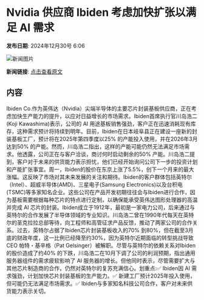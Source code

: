# Nvidia 供应商 Ibiden 考虑加快扩张以满足 AI 需求

**发布日期**: 2024年12月30号 6:06

![新闻图片](https://pic.chinaz.com/picmap/201901301657262923_0.jpg)

**新闻链接**: [点击查看原文](https://www.aibase.com/zh/news/14348)

## 内容

Ibiden Co.作为英伟达（Nvidia）尖端半导体的主要芯片封装基板供应商，正在考虑加快生产能力的提升，以应对日益增长的市场需求。Ibiden首席执行官川岛浩二(Koji Kawashima)表示，公司的 AI 用途基板销售强劲，客户正在迅速消耗现有库存，这种需求预计将持续到明年。目前，Ibiden在日本岐阜县正在建设一座新的封装基板工厂，预计将在2025年第四季度以25% 的产能投入使用，并在2026年3月达到50% 的产能。然而，川岛浩二指出，这样的产能可能仍然无法满足市场需求。他透露，公司正在与客户洽谈，商讨何时启动剩余的50% 产能。川岛浩二提到，客户对于未来的供货能力表示担忧，他们已经开始询问公司下一步的投资计划和产能扩张事宜。周一，Ibiden的股价在东京上涨了5.5%，创下一个月来的最大涨幅。这反映了市场对其未来发展的关注和期待。Ibiden的客户群体包括英特尔（Intel）、超威半导体(AMD)、三星电子(Samsung Electronics)以及台积电(TSMC)等多家知名企业。这些公司在产品开发初期往往会与Ibiden进行合作，因为基板需要根据每种芯片的特点进行定制，以确保能承受英伟达图形处理器的高温并完成 AI 芯片的封装。Ibiden成立于1912年，最初是一家电力公司，后来通过与英特尔的合作发展了半导体领域的专业知识。川岛浩二曾在1990年代每天在英特尔的圣克拉拉总部等待，向工程师和高管征求产品反馈，推动了两家公司的合作关系。过去，英特尔占据了Ibiden芯片封装基板收入的70% 到80%，但在截至3月底的财政年度，这一比例已经降至约30%，因为英特尔近期面临的转型挑战导致 CEO 帕特・基辛格（Pat Gelsinger）被解职。尽管与英特尔的依赖关系对Ibiden的股价造成了约40% 的下跌，川岛浩二在10月下调了公司的利润预期，指出通用服务器组件的需求疲软影响了 AI 服务器的增长。但他同时表示，尽管需要扩大与其他芯片制造商的合作，仍然对英特尔的复苏充满信心。划重点:✅ Ibiden因 AI 需求强劲，计划加快芯片封装基板的生产能力。✅ 新建工厂预计2025年投入使用，但可能仍无法满足市场需求。✅ Ibiden与多家知名科技公司合作，客户对未来供货能力表示关切。
